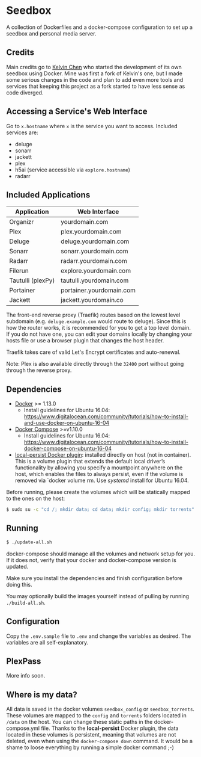 # Seedbox
A collection of Dockerfiles and a docker-compose configuration to set up a
seedbox and personal media server.

## Credits
Main credits go to [Kelvin Chen](https://github.com/Kelvin-Chen/seedbox) who started the development of its own seedbox using Docker. Mine was first a fork of Kelvin's one, but I made some serious changes in the code and plan to add even more tools and services that keeping this project as a fork started to have less sense as code diverged.

## Accessing a Service's Web Interface
Go to `x.hostname` where `x` is the service you want to access.
Included services are:
- deluge
- sonarr
- jackett
- plex
- h5ai (service accessible via `explore.hostname`)
- radarr

## Included Applications
| Application          | Web Interface            |
-----------------------|--------------------------|
| Organizr             | yourdomain.com           |
| Plex                 | plex.yourdomain.com      |
| Deluge               | deluge.yourdomain.com    |
| Sonarr               | sonarr.yourdomain.com    |
| Radarr               | radarr.yourdomain.com    |
| Filerun              | explore.yourdomain.com   |
| Tautulli  (plexPy)   | tautulli.yourdomain.com  |
| Portainer            | portainer.yourdomain.com |
| Jackett              | jackett.yourdomain.co    |

The front-end reverse proxy (Traefik) routes based on the lowest level subdomain (e.g.
`deluge.example.com` would route to deluge). Since this is how the router
works, it is recommended for you to get a top level domain. If you do not have
one, you can edit your domains locally by changing your hosts file or use a
browser plugin that changes the host header.

Traefik takes care of valid Let's Encrypt certificates and auto-renewal.

Note: Plex is also available directly through the `32400` port without going
through the reverse proxy.

## Dependencies
- [Docker](https://github.com/docker/docker) >= 1.13.0
    + Install guidelines for Ubuntu 16.04: https://www.digitalocean.com/community/tutorials/how-to-install-and-use-docker-on-ubuntu-16-04
- [Docker Compose](https://github.com/docker/compose) >=v1.10.0
    + Install guidelines for Ubuntu 16.04: https://www.digitalocean.com/community/tutorials/how-to-install-docker-compose-on-ubuntu-16-04
- [local-persist Docker plugin](https://github.com/CWSpear/local-persist): installed directly on host (not in container). This is a volume plugin that extends the default local driver’s functionality by allowing you specify a mountpoint anywhere on the host, which enables the files to always persist, even if the volume is removed via `docker volume rm. Use *systemd* install for Ubuntu 16.04.

Before running, please create the volumes which will be statically mapped to the ones on the host:
```sh
$ sudo su -c "cd /; mkdir data; cd data; mkdir config; mkdir torrents"
```

## Running
```sh
$ ./update-all.sh
```
docker-compose should manage all the volumes and network setup for you. If it
does not, verify that your docker and docker-compose version is updated.

Make sure you install the dependencies and finish configuration before doing
this.

You may optionally build the images yourself instead of pulling by running
`./build-all.sh`.

## Configuration
Copy the `.env.sample` file to `.env` and change the variables as desired.
The variables are all self-explanatory.

## PlexPass
More info soon.

## Where is my data?
All data is saved in the docker volumes `seedbox_config` or
`seedbox_torrents`.
These volumes are mapped to the `config` and `torrents` folders located in `/data` on the host. You can change these static paths in the docker-compose.yml file.
Thanks to the **local-persist** Docker plugin, the data located in these volumes is persistent, meaning that volumes are not deleted, even when using the ```docker-compose down``` command. It would be a shame to loose everything by running a simple docker command ;-)
